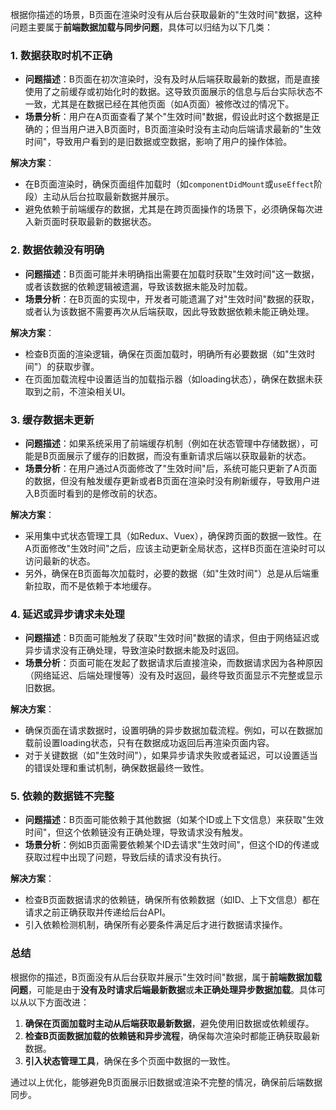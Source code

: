 根据你描述的场景，B页面在渲染时没有从后台获取最新的"生效时间"数据，这种问题主要属于**前端数据加载与同步问题**，具体可以归结为以下几类：

### 1. **数据获取时机不正确**
   - **问题描述**：B页面在初次渲染时，没有及时从后端获取最新的数据，而是直接使用了之前缓存或初始化时的数据。这导致页面展示的信息与后台实际状态不一致，尤其是在数据已经在其他页面（如A页面）被修改过的情况下。
   - **场景分析**：用户在A页面查看了某个"生效时间"数据，假设此时这个数据是正确的；但当用户进入B页面时，B页面渲染时没有主动向后端请求最新的"生效时间"，导致用户看到的是旧数据或空数据，影响了用户的操作体验。

   **解决方案**：
   - 在B页面渲染时，确保页面组件加载时（如`componentDidMount`或`useEffect`阶段）主动从后台拉取最新数据并展示。
   - 避免依赖于前端缓存的数据，尤其是在跨页面操作的场景下，必须确保每次进入新页面时获取最新的数据状态。

### 2. **数据依赖没有明确**
   - **问题描述**：B页面可能并未明确指出需要在加载时获取"生效时间"这一数据，或者该数据的依赖逻辑被遗漏，导致该数据未能及时加载。
   - **场景分析**：在B页面的实现中，开发者可能遗漏了对"生效时间"数据的获取，或者认为该数据不需要再次从后端获取，因此导致数据依赖未能正确处理。

   **解决方案**：
   - 检查B页面的渲染逻辑，确保在页面加载时，明确所有必要数据（如"生效时间"）的获取步骤。
   - 在页面加载流程中设置适当的加载指示器（如loading状态），确保在数据未获取到之前，不渲染相关UI。

### 3. **缓存数据未更新**
   - **问题描述**：如果系统采用了前端缓存机制（例如在状态管理中存储数据），可能是B页面展示了缓存的旧数据，而没有重新请求后端以获取最新的状态。
   - **场景分析**：在用户通过A页面修改了"生效时间"后，系统可能只更新了A页面的数据，但没有触发缓存更新或者B页面在渲染时没有刷新缓存，导致用户进入B页面时看到的是修改前的状态。

   **解决方案**：
   - 采用集中式状态管理工具（如Redux、Vuex），确保跨页面的数据一致性。在A页面修改"生效时间"之后，应该主动更新全局状态，这样B页面在渲染时可以访问最新的状态。
   - 另外，确保在B页面每次加载时，必要的数据（如"生效时间"）总是从后端重新拉取，而不是依赖于本地缓存。

### 4. **延迟或异步请求未处理**
   - **问题描述**：B页面可能触发了获取"生效时间"数据的请求，但由于网络延迟或异步请求没有正确处理，导致渲染时数据未能及时返回。
   - **场景分析**：页面可能在发起了数据请求后直接渲染，而数据请求因为各种原因（网络延迟、后端处理慢等）没有及时返回，最终导致页面显示不完整或显示旧数据。

   **解决方案**：
   - 确保页面在请求数据时，设置明确的异步数据加载流程。例如，可以在数据加载前设置loading状态，只有在数据成功返回后再渲染页面内容。
   - 对于关键数据（如"生效时间"），如果异步请求失败或者延迟，可以设置适当的错误处理和重试机制，确保数据最终一致性。

### 5. **依赖的数据链不完整**
   - **问题描述**：B页面可能依赖于其他数据（如某个ID或上下文信息）来获取"生效时间"，但这个依赖链没有正确处理，导致请求没有触发。
   - **场景分析**：例如B页面需要依赖某个ID去请求"生效时间"，但这个ID的传递或获取过程中出现了问题，导致后续的请求没有执行。

   **解决方案**：
   - 检查B页面数据请求的依赖链，确保所有依赖数据（如ID、上下文信息）都在请求之前正确获取并传递给后台API。
   - 引入依赖检测机制，确保所有必要条件满足后才进行数据请求操作。

### 总结
根据你的描述，B页面没有从后台获取并展示"生效时间"数据，属于**前端数据加载问题**，可能是由于**没有及时请求后端最新数据**或**未正确处理异步数据加载**。具体可以从以下方面改进：
1. **确保在页面加载时主动从后端获取最新数据**，避免使用旧数据或依赖缓存。
2. **检查B页面数据加载的依赖链和异步流程**，确保每次渲染时都能正确获取最新数据。
3. **引入状态管理工具**，确保在多个页面中数据的一致性。

通过以上优化，能够避免B页面展示旧数据或渲染不完整的情况，确保前后端数据同步。